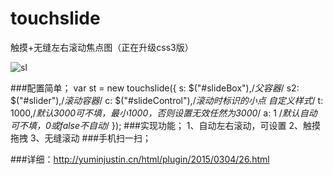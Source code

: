 # touchslide
触摸+无缝左右滚动焦点图（正在升级css3版）

![sl](http://yuminjustin.cn/uploadfile/2015/0304/thumb_679_482_20150304033452177.jpg "sl") 

###配置简单；
        var st = new touchslide({
           s: $("#slideBox"),/*父容器*/
           s2: $("#slider"),/*滚动容器*/
           c: $("#slideControl"),/*滚动时标识的小点 自定义样式*/
           t: 1000,/*默认3000可不填，最小1000，否则设置无效任然为3000*/
           a: 1 /*默认自动可不填，0或false不自动*/
       });
###实现功能；
         1、自动左右滚动，可设置
         2、触摸拖拽
         3、无缝滚动
###手机扫一扫；       


###详细：http://yuminjustin.cn/html/plugin/2015/0304/26.html
